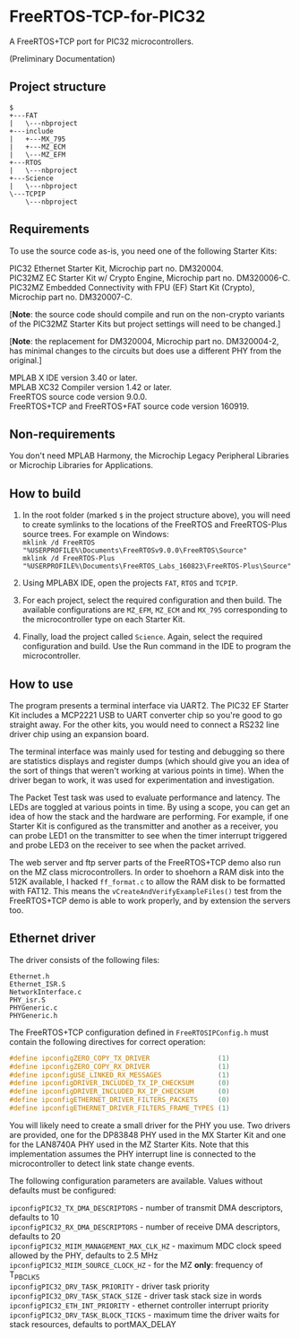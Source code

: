# FreeRTOS-TCP-for-PIC32

A FreeRTOS+TCP port for PIC32 microcontrollers.

(Preliminary Documentation)

## Project structure

```
$
+---FAT
|   \---nbproject
+---include
|   +---MX_795
|   +---MZ_ECM
|   \---MZ_EFM
+---RTOS
|   \---nbproject
+---Science
|   \---nbproject
\---TCPIP
    \---nbproject
```
## Requirements
To use the source code as-is, you need one of the following Starter Kits:

PIC32 Ethernet Starter Kit, Microchip part no. DM320004.  
PIC32MZ EC Starter Kit w/ Crypto Engine, Microchip part no. DM320006-C.  
PIC32MZ Embedded Connectivity with FPU (EF) Start Kit (Crypto), Microchip part no. DM320007-C.  

[**Note**: the source code should compile and run on the non-crypto variants of the PIC32MZ Starter Kits but project settings will need to be changed.]

[**Note**: the replacement for DM320004, Microchip part no. DM320004-2, has minimal changes to the circuits but does use a different PHY from the original.]

MPLAB X IDE version 3.40 or later.  
MPLAB XC32 Compiler version 1.42 or later.  
FreeRTOS source code version 9.0.0.  
FreeRTOS+TCP and FreeRTOS+FAT source code version 160919.  

## Non-requirements

You don't need MPLAB Harmony, the Microchip Legacy Peripheral Libraries or Microchip Libraries for Applications.

## How to build

1. In the root folder (marked `$` in the project structure above), you will need to create symlinks to the locations of the FreeRTOS and FreeRTOS-Plus source trees. For example on Windows:  
`mklink /d FreeRTOS "%USERPROFILE%\Documents\FreeRTOSv9.0.0\FreeRTOS\Source"`  
`mklink /d FreeRTOS-Plus "%USERPROFILE%\Documents\FreeRTOS_Labs_160823\FreeRTOS-Plus\Source"`

2. Using MPLABX IDE, open the projects `FAT`, `RTOS` and `TCPIP`.

3. For each project, select the required configuration and then build. The available configurations are `MZ_EFM`, `MZ_ECM` and `MX_795` corresponding to the microcontroller type on each Starter Kit.

4. Finally, load the project called `Science`. Again, select the required configuration and build. Use the Run command in the IDE to program the microcontroller.

## How to use

The program presents a terminal interface via UART2. The PIC32 EF Starter Kit includes a MCP2221 USB to UART converter chip so you're good to go straight away. For the other kits, you would need to connect a RS232 line driver chip using an expansion board.

The terminal interface was mainly used for testing and debugging so there are statistics displays and register dumps (which should give you an idea of the sort of things that weren't working at various points in time). When the driver began to work, it was used for experimentation and investigation.

The Packet Test task was used to evaluate performance and latency. The LEDs are toggled at various points in time. By using a scope, you can get an idea of how the stack and the hardware are performing. For example, if one Starter Kit is configured as the transmitter and another as a receiver, you can probe LED1 on the transmitter to see when the timer interrupt triggered and probe LED3 on the receiver to see when the packet arrived.

The web server and ftp server parts of the FreeRTOS+TCP demo also run on the MZ class microcontrollers. In order to shoehorn a RAM disk into the 512K available, I hacked `ff_format.c` to allow the RAM disk to be formatted with FAT12. This means the `vCreateAndVerifyExampleFiles()` test from the FreeRTOS+TCP demo is able to work properly, and by extension the servers too.

## Ethernet driver

The driver consists of the following files:

`Ethernet.h`  
`Ethernet_ISR.S`  
`NetworkInterface.c`  
`PHY_isr.S`  
`PHYGeneric.c`  
`PHYGeneric.h`  

The FreeRTOS+TCP configuration defined in `FreeRTOSIPConfig.h` must contain the following directives for correct operation:

```C
#define ipconfigZERO_COPY_TX_DRIVER                 (1)
#define ipconfigZERO_COPY_RX_DRIVER                 (1)
#define ipconfigUSE_LINKED_RX_MESSAGES              (1)
#define ipconfigDRIVER_INCLUDED_TX_IP_CHECKSUM      (0)
#define ipconfigDRIVER_INCLUDED_RX_IP_CHECKSUM      (0)
#define ipconfigETHERNET_DRIVER_FILTERS_PACKETS     (0)
#define ipconfigETHERNET_DRIVER_FILTERS_FRAME_TYPES (1)
```

You will likely need to create a small driver for the PHY you use. Two drivers are provided, one for the DP83848 PHY used in the MX Starter Kit and one for the LAN8740A PHY used in the MZ Starter Kits. Note that this implementation assumes the PHY interrupt line is connected to the microcontroller to detect link state change events.

The following configuration parameters are available. Values without defaults must be configured:

`ipconfigPIC32_TX_DMA_DESCRIPTORS` - number of transmit DMA descriptors, defaults to 10  
`ipconfigPIC32_RX_DMA_DESCRIPTORS` - number of receive DMA descriptors, defaults to 20  
`ipconfigPIC32_MIIM_MANAGEMENT_MAX_CLK_HZ` - maximum MDC clock speed allowed by the PHY, defaults to 2.5 MHz  
`ipconfigPIC32_MIIM_SOURCE_CLOCK_HZ` - for the MZ __only__: frequency of T<sub>PBCLK5</sub>  
`ipconfigPIC32_DRV_TASK_PRIORITY` - driver task priority  
`ipconfigPIC32_DRV_TASK_STACK_SIZE` - driver task stack size in words  
`ipconfigPIC32_ETH_INT_PRIORITY` - ethernet controller interrupt priority  
`ipconfigPIC32_DRV_TASK_BLOCK_TICKS` - maximum time the driver waits for stack resources, defaults to portMAX_DELAY  
